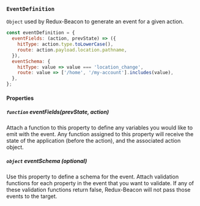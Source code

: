 ### `EventDefinition`

`Object` used by Redux-Beacon to generate an event for a given action.

```js
const eventDefinition = {
  eventFields: (action, prevState) => ({
    hitType: action.type.toLowerCase(),
    route: action.payload.location.pathname,
  }),
  eventSchema: {
    hitType: value => value === 'location_change',
    route: value => ['/home', '/my-account'].includes(value),
  },
};
```
#### Properties

##### `function` eventFields(prevState, action)
Attach a function to this property to define any variables you would
like to emit with the event. Any function assigned to this property
will receive the state of the application (before the action), and the
associated action object.

##### `object` eventSchema *(optional)*
Use this property to define a schema for the event. Attach validation
functions for each property in the event that you want to validate. If
any of these validation functions return false, Redux-Beacon will not
pass those events to the target.
